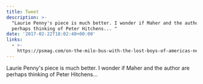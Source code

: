 ```yaml
---
title: Tweet
description: >-
  "Laurie Penny's piece is much better. I wonder if Maher and the author are
  perhaps thinking of Peter Hitchens... "
date: '2017-02-22T18:02:40+00:00'
links:
  - >-
    https://psmag.com/on-the-milo-bus-with-the-lost-boys-of-americas-new-right-629a77e87986#.hj0ydcp7d
---
```

Laurie Penny's piece is much better. I wonder if Maher and the author are perhaps thinking of Peter Hitchens... 
